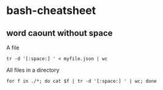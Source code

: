 # bash-cheatsheet

## word caount without space
A file

`tr -d '[:space:] ' < myfile.json | wc`

All files in a directory

`for f in ./*; do cat $f | tr -d '[:space:] ' | wc; done`